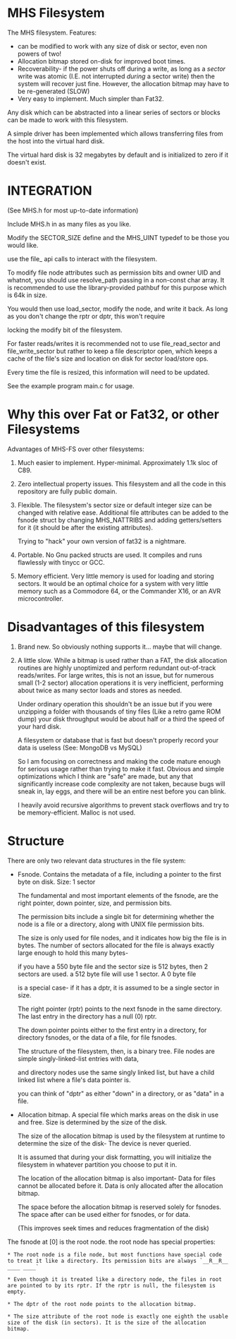 # MHS Filesystem

The MHS filesystem. Features:

* can be modified to work with any size of disk or sector, even non powers of two!
* Allocation bitmap stored on-disk for improved boot times.
* Recoverability- if the power shuts off during a write, as long as a *sector* write was atomic (I.E. not interrupted *during* a sector write)
then the system will recover just fine. However, the allocation bitmap may have to be re-generated (SLOW)
* Very easy to implement. Much simpler than Fat32.

Any disk which can be abstracted into a linear series of sectors or blocks can be made to work with this filesystem.

A simple driver has been implemented which allows transferring files from the host into the virtual hard disk.

The virtual hard disk is 32 megabytes by default and is initialized to zero if it doesn't exist.


# INTEGRATION

(See MHS.h for most up-to-date information)

Include MHS.h in as many files as you like.

Modify the SECTOR_SIZE define and the MHS_UINT typedef to be those you would like.

use the file_ api calls to interact with the filesystem.

To modify file node attributes such as permission bits and owner UID and whatnot, you should use resolve_path
passing in a non-const char array. It is recommended to use the library-provided pathbuf for this purpose which is 64k in size.

You would then use load_sector, modify the node, and write it back. As long as you don't change the rptr or dptr, this won't require

locking the modify bit of the filesystem.

For faster reads/writes it is recommended not to use file_read_sector and file_write_sector but rather to keep a file descriptor open,
which keeps a cache of the file's size and location on disk for sector load/store ops.

Every time the file is resized, this information will need to be updated.

See the example program main.c for usage.

# Why this over Fat or Fat32, or other Filesystems

Advantages of MHS-FS over other filesystems:

1) Much easier to implement. Hyper-minimal. Approximately 1.1k sloc of C89.

2) Zero intellectual property issues. This filesystem and all the code in this repository are fully public domain.

3) Flexible. The filesystem's sector size or default integer size can be changed with relative ease. Additional file attributes can be added
to the fsnode struct by changing MHS_NATTRIBS and adding getters/setters for it (it should be after the existing attributes).

	Trying to "hack" your own version of fat32 is a nightmare.

4) Portable. No Gnu packed structs are used. It compiles and runs flawlessly with tinycc or GCC.

5) Memory efficient. Very little memory is used for loading and storing sectors. It would be an optimal choice for
a system with very little memory such as a Commodore 64, or the Commander X16, or an AVR microcontroller.


# Disadvantages of this filesystem

1) Brand new. So obviously nothing supports it... maybe that will change.

2) A little slow. While a bitmap is used rather than a FAT, the disk allocation routines are highly unoptimized and perform redundant
	out-of-track reads/writes. For large writes, this is not an issue, but for numerous small (1-2 sector) allocation operations it is
	very inefficient, performing about twice as many sector loads and stores as needed.

	Under ordinary operation this shouldn't be an issue but if you were unzipping a folder with thousands of tiny files
	(Like a retro game ROM dump) your disk throughput would be about half or a third the speed of your hard disk.

	A filesystem or database that is fast but doesn't properly record your data is useless (See: MongoDB vs MySQL)

	So I am focusing on correctness and making the code mature enough for serious usage rather than trying to make it fast.
	Obvious and simple optimizations which I think are "safe" are made, but any that significantly increase code complexity
	are not taken, because bugs will sneak in, lay eggs, and there will be an entire nest before you can blink.

	I heavily avoid recursive algorithms to prevent stack overflows and try to be memory-efficient. Malloc is not used.

# Structure

There are only two relevant data structures in the file system:

* Fsnode. Contains the metadata of a file, including a pointer to the first byte on disk. Size: 1 sector

	The fundamental and most important elements of the fsnode, are the right pointer, down pointer, size, and permission bits.


	The permission bits include a single bit for determining whether the node is a file or a directory, along with UNIX file permission bits.


	The size is only used for file nodes, and it indicates how big the file is in bytes. The number of sectors allocated for the file is always exactly large enough to hold this many bytes-

	if you have a 550 byte file and the sector size is 512 bytes, then 2 sectors are used. a 512 byte file will use 1 sector. A 0 byte file 

	is a special case- if it has a dptr, it is assumed to be a single sector in size.


	The right pointer (rptr) points to the next fsnode in the same directory. The last entry in the directory has a null (0) rptr.


	The down pointer points either to the first entry in a directory, for directory fsnodes, or the data of a file, for file fsnodes.


	The structure of the filesystem, then, is a binary tree. File nodes are simple singly-linked-list entries with data,

	and directory nodes use the same singly linked list, but have a child linked list where a file's data pointer is.


	you can think of "dptr" as either "down" in a directory, or as "data" in a file.

	

* Allocation bitmap. A special file which marks areas on the disk in use and free. Size is determined by the size of the disk.

	The size of the allocation bitmap is used by the filesystem at runtime to determine the size of the disk- The device is never queried.

	It is assumed that during your disk formatting, you will initialize the filesystem in whatever partition you choose to put it in.

	The location of the allocation bitmap is also important- Data for files cannot be allocated before it. Data is only allocated after the allocation bitmap.

	The space before the allocation bitmap is reserved solely for fsnodes. The space after can be used either for fsnodes, or for data.

	(This improves seek times and reduces fragmentation of the disk)


The fsnode at [0] is the root node. the root node has special properties:

	* The root node is a file node, but most functions have special code to treat it like a directory. Its permission bits are always `__R__R__ ____ ____`

	* Even though it is treated like a directory node, the files in root are pointed to by its rptr. If the rptr is null, the filesystem is empty.

	* The dptr of the root node points to the allocation bitmap.

	* The size attribute of the root node is exactly one eighth the usable size of the disk (in sectors). It is the size of the allocation bitmap.








